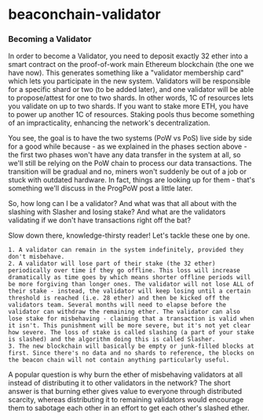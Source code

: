# beaconchain-validator

### Becoming a Validator
In order to become a Validator, you need to deposit exactly 32 ether into a smart contract on the proof-of-work main Ethereum blockchain (the one we have now). This generates something like a "validator membership card" which lets you participate in the new system. Validators will be responsible for a specific shard or two (to be added later), and one validator will be able to propose/attest for one to two shards. In other words, 1C of resources lets you validate on up to two shards. If you want to stake more ETH, you have to power up another 1C of resources. Staking pools thus become something of an impracticality, enhancing the network's decentralization.

You see, the goal is to have the two systems (PoW vs PoS) live side by side for a good while because - as we explained in the phases section above - the first two phases won't have any data transfer in the system at all, so we'll still be relying on the PoW chain to process our data transactions. The transition will be gradual and no, miners won't suddenly be out of a job or stuck with outdated hardware. In fact, things are looking up for them - that's something we'll discuss in the ProgPoW post a little later.

So, how long can I be a validator? And what was that all about with the slashing with Slasher and losing stake? And what are the validators validating if we don't have transactions right off the bat?

Slow down there, knowledge-thirsty reader! Let's tackle these one by one.

    1. A validator can remain in the system indefinitely, provided they don't misbehave.
    2. A validator will lose part of their stake (the 32 ether) periodically over time if they go offline. This loss will increase dramatically as time goes by which means shorter offline periods will be more forgiving than longer ones. The validator will not lose ALL of their stake - instead, the validator will keep losing until a certain threshold is reached (i.e. 28 ether) and then be kicked off the validators team. Several months will need to elapse before the validator can withdraw the remaining ether. The validator can also lose stake for misbehaving - claiming that a transaction is valid when it isn't. This punishment will be more severe, but it's not yet clear how severe. The loss of stake is called slashing (a part of your stake is slashed) and the algorithm doing this is called Slasher.
    3. The new blockchain will basically be empty or junk-filled blocks at first. Since there's no data and no shards to reference, the blocks on the beacon chain will not contain anything particularly useful.

A popular question is why burn the ether of misbehaving validators at all instead of distributing it to other validators in the network? The short answer is that burning ether gives value to everyone through distributed scarcity, whereas distributing it to remaining validators would encourage them to sabotage each other in an effort to get each other's slashed ether.

